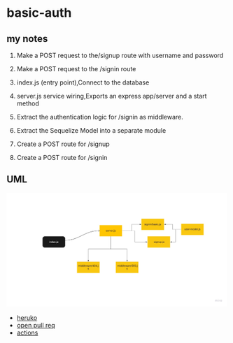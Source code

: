 # basic-auth

## my notes

1. Make a POST request to the/signup route with username and password 
2. Make a POST request to the /signin route 
3. index.js (entry point),Connect to the database
4. server.js service wiring,Exports an express app/server and a start method

5. Extract the authentication logic for /signin as middleware.
6. Extract the Sequelize Model into a separate module
7. Create a POST route for /signup
8. Create a POST route for /signin

## UML
![basic-authUML](./UML/basic-authUML.jpg)

+ [heruko]()
+ [open pull req]()
+ [actions]()
